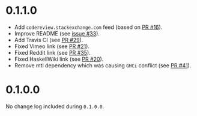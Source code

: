 # 0.1.1.0

* Add `codereview.stackexchange.com` feed (based on [PR #16]).
* Improve README (see [issue #33]).
* Add Travis CI (see [PR #29]).
* Fixed Vimeo link (see [PR #21]).
* Fixed Reddit link (see [PR #35]).
* Fixed HaskellWiki link (see [PR #20]).
* Remove mtl dependency which was causing `GHCi` conflict (see [PR #41]).

[PR #16]: https://github.com/chrisdone/haskellnews/pull/16
[issue #33]: https://github.com/chrisdone/haskellnews/issues/33
[PR #29]: https://github.com/chrisdone/haskellnews/pull/29
[PR #21]: https://github.com/chrisdone/haskellnews/pull/21
[PR #35]: https://github.com/chrisdone/haskellnews/pull/35
[PR #20]: https://github.com/chrisdone/haskellnews/pull/20
[PR #41]: https://github.com/chrisdone/haskellnews/pull/41

# 0.1.0.0

No change log included during `0.1.0.0`.
